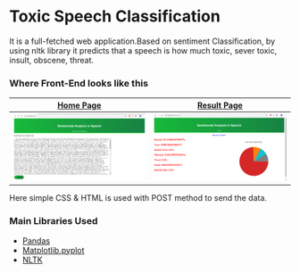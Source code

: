 # Toxic Speech Classification
It is a full-fetched web application.Based on sentiment Classification, by using nltk library it predicts that a speech is how much toxic, sever toxic, insult, obscene, threat.

### Where Front-End looks like this
[Home Page](https://github.com/Hritik157/Speech_Classification/blob/main/templates/home.html)             |  [Result Page](https://github.com/Hritik157/Speech_Classification/blob/main/templates/result.html)
:-------------------------:|:-------------------------:
![](https://github.com/Hritik157/Speech_Classification/blob/main/home.jpg)  |  ![](https://github.com/Hritik157/Speech_Classification/blob/main/result.jpg)

Here simple CSS & HTML is used with POST method to send the data.

### Main Libraries Used
* [Pandas](https://pandas.pydata.org/pandas-docs/version/0.22/)
* [Matplotlib.pyplot](https://matplotlib.org/3.1.0/api/_as_gen/matplotlib.pyplot.plot.html)
* [NLTK](https://www.nltk.org/)






